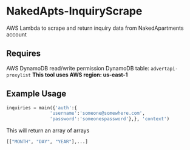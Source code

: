 # NakedApts-InquiryScrape 
AWS Lambda to scrape and return inquiry data from NakedApartments account

## Requires 
AWS DynamoDB read/write permission 
DynamoDB table: `advertapi-proxylist`
**This tool uses AWS region: us-east-1**

## Example Usage 
``` python
inquiries = main({'auth':{
                'username':'someone@somewhere.com',
                'password':'someonespassword'},}, 'context')
```
This will return an array of arrays 
``` python
[["MONTH", "DAY", "YEAR"],...]
```